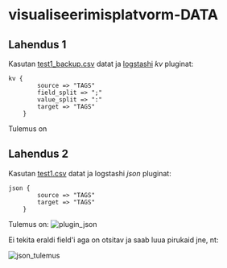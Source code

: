 # visualiseerimisplatvorm-DATA

## Lahendus 1

Kasutan [test1_backup.csv](https://github.com/jannoa/visualiseerimisplatvorm-DATA/blob/master/test1_backup.csv) datat ja [logstashi](https://github.com/jannoa/visualiseerimisplatvorm-DATA/blob/master/test1.config) *kv* pluginat:

```
kv {
		source => "TAGS"
		field_split => ";"
		value_split => ":"
		target => "TAGS"
	}
```

Tulemus on


## Lahendus 2

Kasutan [test1.csv](https://github.com/jannoa/visualiseerimisplatvorm-DATA/blob/master/test1.csv) datat ja logstashi *json* pluginat:

```
json {
		source => "TAGS"
		target => "TAGS"
	}
```

Tulemus on:
![plugin_json](https://user-images.githubusercontent.com/34548027/34842016-e046c2fa-f712-11e7-919a-bcba1d645085.png)

Ei tekita eraldi field'i aga on otsitav ja saab luua pirukaid jne, nt:

![json_tulemus](https://user-images.githubusercontent.com/34548027/34842097-1ebe5bd8-f713-11e7-85ce-efb64796c348.png)
